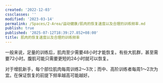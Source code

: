 ```yaml
---
created: '2022-12-03'
cssclasses: ''
modified: '2023-03-14'
permalink: /Spaces/2-Area/运动健康/肌肉的恢复速度以及合理的训练频率.md
publish: true
published: '2025-07-12T18:39:27.852+08:00'
title: 肌肉的恢复速度以及合理的训练频率
---
```

一般来说，足量的训练后，肌肉至少需要48小时才能恢复。有些大肌群，甚至需要72小时。腹肌可能只需要更短的24小时就可以恢复。

对于增肌新手，每个部位肌肉每周训练2～3次；而中、高阶训练者每周1～2次为宜。在保证恢复的前提下频率越高可能越好。
